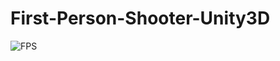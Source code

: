 # First-Person-Shooter-Unity3D

![FPS](https://user-images.githubusercontent.com/74358390/163549696-cffa4354-e2f9-46fe-80f6-70be0dcabef4.gif)
